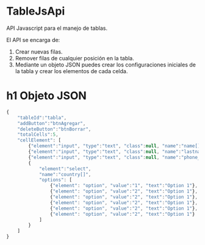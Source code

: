 # TableJsApi
API Javascript para el manejo de tablas.

El API se encarga de:

1. Crear nuevas filas.
2. Remover filas de cualquier posición en la tabla.
3. Mediante un objeto JSON puedes crear los configuraciones iniciales de la tabla y crear los elementos de cada celda.

# h1 Objeto JSON

```javascript
{
    "tableId":"tabla",
    "addButton":"btnAgregar",
    "deleteButton":"btnBorrar",
    "totalCells":5,
    "cellElement": [
        {"element":"input", "type":"text", "class":null, "name":"name[]"},
        {"element":"input", "type":"text", "class":null, "name":"lastname[]"},
        {"element":"input", "type":"text", "class":null, "name":"phone_number[]"},
        {
            "element":"select",
            "name":"country[]",
            "options": [
                {"element": "option", "value":"1", "text":"Option 1"},
                {"element": "option", "value":"2", "text":"Option 1"},
                {"element": "option", "value":"2", "text":"Option 1"},
                {"element": "option", "value":"2", "text":"Option 1"},
                {"element": "option", "value":"2", "text":"Option 1"},
                {"element": "option", "value":"2", "text":"Option 1"}
            ]
        }
    ]
}
```